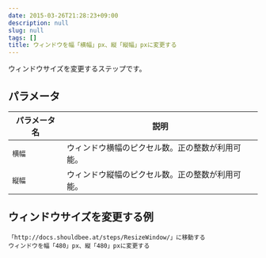 ```yaml
---
date: 2015-03-26T21:28:23+09:00
description: null
slug: null
tags: []
title: ウィンドウを幅「横幅」px、縦「縦幅」pxに変更する
---
```


ウィンドウサイズを変更するステップです。

## パラメータ

パラメータ名 | 説明
------|---------
`横幅` | ウィンドウ横幅のピクセル数。正の整数が利用可能。
`縦幅` | ウィンドウ縦幅のピクセル数。正の整数が利用可能。

## ウィンドウサイズを変更する例

```
「http://docs.shouldbee.at/steps/ResizeWindow/」に移動する
ウィンドウを幅「480」px、縦「480」pxに変更する
```

